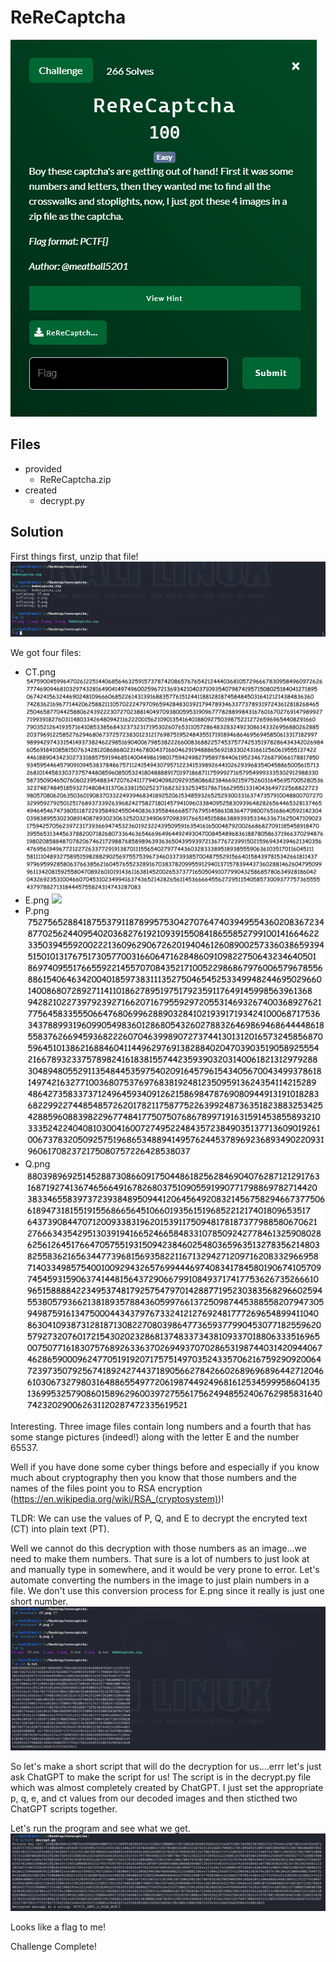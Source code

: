 # ReReCaptcha
![](images/problem.PNG)

## Files
- provided
    - ReReCaptcha.zip
- created
    - decrypt.py

## Solution
First things first, unzip that file!
![](images/ss_00.PNG)

We got four files:
- CT.png
![](images/CT.png)
- E.png
![](images/E.png)
- P.png
![](images/P.png)
- Q.png
![](images/Q.png)

Interesting.  Three image files contain long numbers and a fourth that has some stange pictures (indeed!) along with the letter E and the number 65537.

Well if you have done some cyber things before and especially if you know much about cryptography then you know that those numbers and the names of the files point you to RSA encryption (https://en.wikipedia.org/wiki/RSA_(cryptosystem))!

TLDR: We can use the values of P, Q, and E to decrypt the encryted text (CT) into plain text (PT).

Well we cannot do this decryption with those numbers as an image...we need to make them numbers.  That sure is a lot of numbers to just look at and manually type in somewhere, and it would be very prone to error.  Let's automate converting the numbers in the image to just plain numbers in a file.  We don't use this conversion process for E.png since it really is just one short number.
![](images/ss_01.PNG)

So let's make a short script that will do the decryption for us....errr let's just ask ChatGPT to make the script for us!  The script is in the decrypt.py file which was almost completely created by ChatGPT.  I just set the appropriate p, q, e, and ct values from our decoded images and then sticthed two ChatGPT scripts together.

Let's run the program and see what we get.
![](images/ss_02.PNG)

Looks like a flag to me!

Challenge Complete!
